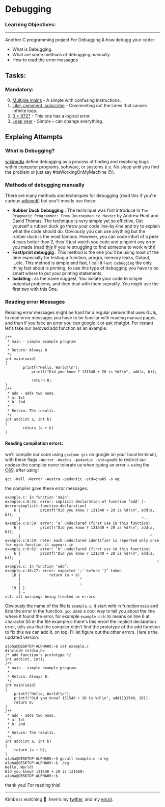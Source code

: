 # Debugging
### Learning Objectives:
---
Another C programming project For Debugging & how debugg your code :
 * What is Debugging.
 * What are some methods of debugging manually.
 * How to read the error messages

## Tasks:

### Mandatory:
0. [Multiple mains](https://github.com/sbe4658/alx-low_level_programming/blob/main/0x03-debugging/0-main.c "0-main.c") - A simple with confusing instructions.
1. [Like, comment, subscribe](https://github.com/sbe4658/alx-low_level_programming/blob/main/0x03-debugging/1-main.c "1-main.c") - Commenting out the Lines that causes infinite loop.
2. [0 > 972?](https://github.com/sbe4658/alx-low_level_programming/blob/main/0x03-debugging/2-largest_number.c "0 > 972?") - This one has a logical error.
3. [Leap year](https://github.com/sbe4658/alx-low_level_programming/blob/main/0x03-debugging/3-print_remaining_days.c "Leap year") - Simple `=` can change everything.

## Explaing Attempts
### What is Debugging?
[wikipedia](https://en.wikipedia.org/wiki/Debugging "debugging") define debugging as a process of finding and resolving bugs within computer programs, software, or systems (i.e. No sleep until you find the problem or just say #itsWorkingOnMyMachine :wink:).
### Methods of debugging manually
There are many methods and techniques for debugging (read this if you're curious [wikipedi](https://en.wikipedia.org/wiki/Debugging "Debugging")) but you'll mostly use these:
* **Rubber Duck Debugging** : The technique was first introduce In `The Pragmatic Programmer: From Journeyman to Master` by Andrew Hunt and David Thomas. The technique is very simple yet so effictive, Get yourself a rubber duck go throw your code line-by-line and try to explain what the code should do. Obviously you can use anything but the rubber duck is the most famous. However, you can code infort of a peer 4 eyes better than 2, they'll just watch you code and pinpoint any error you made (read [this](https://blogs.motiondevelopment.top/articles/how-to-find-a-peer "Lonely") if you're struggling to find someone to work with)!
* **Fast/print debuggig** : This method is the one you'll be using most of the time especially for testing a function, progra, memory leaks, Output, ...etc. This method is simple and fast, I call it `Fast Debugging` the only thing fast about is printing, to use this type of debugging you have to be smart where to put your printing statements.
* **Isolating** : as the name suggest, You isolate your code to simple potential problems, and then deal with them sepratlly. You might use the first two with this One. 
### Reading error Messages
Reading error messages might be hard for a regular person that uses GUIs, to read error messages you have to be familiar with reading manual pages. and then if you face an error you can google it or ask chatgbt.
For instant let's take our beloved add function as an example:
~~~
/**
 * main - simple example program
 *
 * Return: Always 0.
 */
int main(void)
{
	    printf("Hello, World!\n");
	        printf("Did you know ? 131540 + 20 is %d!\n", add(a, b));

		    return 0;
}
/**
 * add - adds two nums.
 * a: 1st
 * b: 2nd
 * 
 * Return: The results.
 */
int add(int a, int b)
{
	    return (a + b)
}
~~~

#### Reading compilation errors:
we'll compile our code using `gcc`(`man gcc` on google on your local terminal), with these flags `-Werror -Wextra -pedantic -std=gnu89` to restrict our codeso the compiler never tolorate us when typing an error + using the [C89](https://en.wikipedia.org/wiki/C89 "gnu89").
after using:
~~~
gcc -Wall -Werror -Wextra -pedantic -std=gnu89 -o eg
~~~
the compiler gave these error messages:
~~~
example.c: In function ‘main’:
example.c:6:55: error: implicit declaration of function ‘add’ [-Werror=implicit-function-declaration]
    6 |         printf("Did you know ? 131540 + 20 is %d!\n", add(a, b));
      |                                                       ^~~
example.c:6:59: error: ‘a’ undeclared (first use in this function)
    6 |         printf("Did you know ? 131540 + 20 is %d!\n", add(a, b));
      |                                                           ^
example.c:6:59: note: each undeclared identifier is reported only once for each function it appears in
example.c:6:62: error: ‘b’ undeclared (first use in this function)
    6 |         printf("Did you know ? 131540 + 20 is %d!\n", add(a, b));
      |                                                              ^
example.c: In function ‘add’:
example.c:18:27: error: expected ‘;’ before ‘}’ token
   18 |             return (a + b)
      |                           ^
      |                           ;
   19 | }
      | ~
cc1: all warnings being treated as errors
~~~
Obviously the name of the file is `example.c`, it start with in function `main` and lists the error in the function. `gcc` uses a cool way to tell you about the line where it found the error, for example `example.c:6:55` means on line 6 at character 55 in the file example.c there's this error!
the implicit declaration error, tells you that the compiler didn't find the prototype of the add function to fix this we can add it, on top. I'll let figure out the other errors.
Here's the updated version:
~~~
alpha@DESKTOP-ALPHA00:~$ cat example.c
#include <stdio.h>
/* add function's prototype */
int add(int, int);
/**
 * main - simple example program.
 *
 * Return: Always 0.
 */
int main(void)
{
	printf("Hello, World!\n");
	printf("Did you know? 131540 + 20 is %d!\n", add(131540, 20));
	return 0;
}
/**
 * add - adds two nums.
 * a: 1st
 * b: 2nd
 *
 * Return: The results.
 */
int add(int a, int b)
{
	return (a + b);
}
alpha@DESKTOP-ALPHA00:~$ gccall example.c -o eg
alpha@DESKTOP-ALPHA00:~$ ./eg
Hello, World!
Did you know? 131540 + 20 is 131560!
alpha@DESKTOP-ALPHA00:~$
~~~
thank you! For reading this!
___

Kimba is watching :lion:. here's my [twitter](https://twitter.com/MrBread46 "twitter"), and my <a href="mailto:salekbenelhabchi@gmail.com">email</a>.

